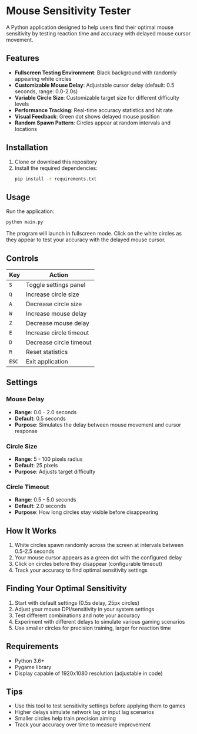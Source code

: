# Mouse Sensitivity Tester

A Python application designed to help users find their optimal mouse sensitivity by testing reaction time and accuracy with delayed mouse cursor movement.

## Features

- **Fullscreen Testing Environment**: Black background with randomly appearing white circles
- **Customizable Mouse Delay**: Adjustable cursor delay (default: 0.5 seconds, range: 0.0-2.0s)
- **Variable Circle Size**: Customizable target size for different difficulty levels
- **Performance Tracking**: Real-time accuracy statistics and hit rate
- **Visual Feedback**: Green dot shows delayed mouse position
- **Random Spawn Pattern**: Circles appear at random intervals and locations

## Installation

1. Clone or download this repository
2. Install the required dependencies:
   ```bash
   pip install -r requirements.txt
   ```

## Usage

Run the application:
```bash
python main.py
```

The program will launch in fullscreen mode. Click on the white circles as they appear to test your accuracy with the delayed mouse cursor.

## Controls

| Key | Action |
|-----|--------|
| `S` | Toggle settings panel |
| `Q` | Increase circle size |
| `A` | Decrease circle size |
| `W` | Increase mouse delay |
| `Z` | Decrease mouse delay |
| `E` | Increase circle timeout |
| `D` | Decrease circle timeout |
| `R` | Reset statistics |
| `ESC` | Exit application |

## Settings

### Mouse Delay
- **Range**: 0.0 - 2.0 seconds
- **Default**: 0.5 seconds
- **Purpose**: Simulates the delay between mouse movement and cursor response

### Circle Size
- **Range**: 5 - 100 pixels radius
- **Default**: 25 pixels
- **Purpose**: Adjusts target difficulty

### Circle Timeout
- **Range**: 0.5 - 5.0 seconds
- **Default**: 2.0 seconds
- **Purpose**: How long circles stay visible before disappearing

## How It Works

1. White circles spawn randomly across the screen at intervals between 0.5-2.5 seconds
2. Your mouse cursor appears as a green dot with the configured delay
3. Click on circles before they disappear (configurable timeout)
4. Track your accuracy to find optimal sensitivity settings

## Finding Your Optimal Sensitivity

1. Start with default settings (0.5s delay, 25px circles)
2. Adjust your mouse DPI/sensitivity in your system settings
3. Test different combinations and note your accuracy
4. Experiment with different delays to simulate various gaming scenarios
5. Use smaller circles for precision training, larger for reaction time

## Requirements

- Python 3.6+
- Pygame library
- Display capable of 1920x1080 resolution (adjustable in code)

## Tips

- Use this tool to test sensitivity settings before applying them to games
- Higher delays simulate network lag or input lag scenarios
- Smaller circles help train precision aiming
- Track your accuracy over time to measure improvement